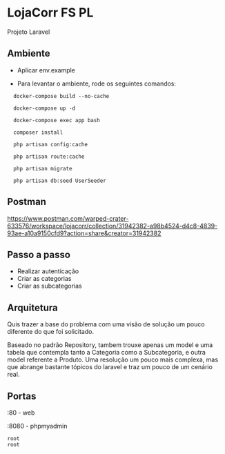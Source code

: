 
# LojaCorr FS PL

Projeto Laravel


## Ambiente

- Aplicar env.example

- Para levantar o ambiente, rode os seguintes comandos:

```
  docker-compose build --no-cache
```

```
  docker-compose up -d
```

```
  docker-compose exec app bash
```

```
  composer install
```

```
  php artisan config:cache
```

```
  php artisan route:cache
```

```
  php artisan migrate
```

```
  php artisan db:seed UserSeeder
```


## Postman

https://www.postman.com/warped-crater-633576/workspace/lojacorr/collection/31942382-a98b4524-d4c8-4839-93ae-a10a9150cfd9?action=share&creator=31942382


## Passo a passo

- Realizar autenticação
- Criar as categorias
- Criar as subcategorias

## Arquitetura

Quis trazer a base do problema com uma visão de solução um pouco diferente do que foi solicitado.

Baseado no padrão Repository, tambem trouxe apenas um model e uma tabela que contempla tanto a Categoria como a Subcategoria, e outra model referente a Produto. Uma resolução um pouco mais complexa, mas que abrange bastante tópicos do laravel e traz um pouco de um cenário real.

## Portas

:80 - web

:8080 - phpmyadmin
```
root
root
```